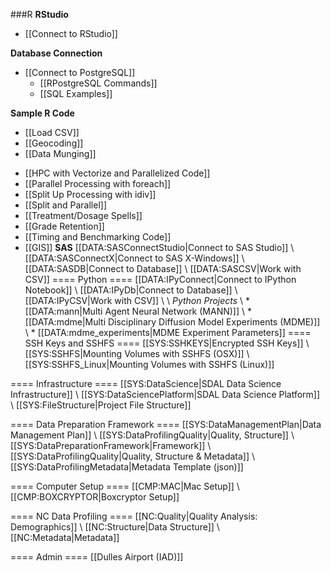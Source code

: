 ###R
**RStudio**<br />
* [[Connect to RStudio]]

**Database Connection**<br />
* [[Connect to PostgreSQL]]
  * [[RPostgreSQL Commands]]
  * [[SQL Examples]]

**Sample R Code**<br />
* [[Load CSV]]
* [[Geocoding]]
* [[Data Munging]]
 - [[HPC with Vectorize and Parallelized Code]]
 - [[Parallel Processing with foreach]]
 - [[Split Up Processing with idiv]]
 - [[Split and Parallel]]
 - [[Treatment/Dosage Spells]]
 - [[Grade Retention]]
 - [[Timing and Benchmarking Code]]
 - [[GIS]]
**SAS**
[[DATA:SASConnectStudio|Connect to SAS Studio]]
\\ [[DATA:SASConnectX|Connect to SAS X-Windows]]
\\ [[DATA:SASDB|Connect to Database]]
\\ [[DATA:SASCSV|Work with CSV]]
==== Python ====
[[DATA:IPyConnect|Connect to IPython Notebook]]
\\ [[DATA:IPyDb|Connect to Database]]
\\ [[DATA:IPyCSV|Work with CSV]]
\\
\\ *Python Projects*
\\ * [[DATA:mann|Multi Agent Neural Network (MANN)]]
\\ * [[DATA:mdme|Multi Disciplinary Diffusion Model Experiments 
(MDME)]]
\\ * [[DATA:mdme_experiments|MDME Experiment Parameters]]
==== SSH Keys and SSHFS ====
[[SYS:SSHKEYS|Encrypted SSH Keys]]
\\ [[SYS:SSHFS|Mounting Volumes with SSHFS (OSX)]]
\\ [[SYS:SSHFS_Linux|Mounting Volumes with SSHFS (Linux)]]

==== Infrastructure ====
[[SYS:DataScience|SDAL Data Science Infrastructure]]
\\ [[SYS:DataSciencePlatform|SDAL Data Science Platform]]
\\ [[SYS:FileStructure|Project File Structure]]

==== Data Preparation Framework ====
[[SYS:DataManagementPlan|Data Management Plan]]
\\ [[SYS:DataProfilingQuality|Quality, Structure]]
\\ [[SYS:DataPreparationFramework|Framework]]
\\ [[SYS:DataProfilingQuality|Quality, Structure & Metadata]]
\\ [[SYS:DataProfilingMetadata|Metadata Template (json)]]

==== Computer Setup ====
[[CMP:MAC|Mac Setup]]
\\ [[CMP:BOXCRYPTOR|Boxcryptor Setup]]


==== NC Data Profiling ====
[[NC:Quality|Quality Analysis: Demographics]]
\\ [[NC:Structure|Data Structure]]
\\ [[NC:Metadata|Metadata]]

==== Admin ====
[[Dulles Airport (IAD)]]
